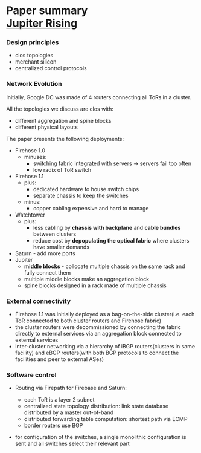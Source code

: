 # Paper summary <br> [Jupiter Rising](https://conferences.sigcomm.org/sigcomm/2015/pdf/papers/p183.pdf)

### Design principles

- clos topologies
- merchant silicon
- centralized control protocols

### Network Evolution

Initially, Google DC was made of 4 routers connecting all ToRs in a cluster.

All the topologies we discuss are clos with:
  - different aggregation and spine blocks
  - different physical layouts

The paper presents the following deployments:

- Firehose 1.0
  - minuses:
    - switching fabric integrated with servers → servers fail too often
	- low radix of ToR switch
- Firehose 1.1
  - plus:
    - dedicated hardware to house switch chips
	- separate chassis to keep the switches
  - minus:
    - copper cabling expensive and hard to manage
- Watchtower
  - plus:
	 - less cabling by **chassis with backplane** and **cable bundles** between clusters
	 - reduce cost by **depopulating the optical fabric** where clusters have smaller demands
- Saturn - add more ports
- Jupiter
  - **middle blocks** - collocate multiple chassis on the same rack and fully connect them
  - multiple middle blocks make an aggregation block
  - spine blocks designed in a rack made of multiple chassis

### External connectivity

- Firehose 1.1 was initially deployed as a bag-on-the-side cluster(i.e. each ToR connected to both cluster routers and Firehose fabric)
- the cluster routers were decommissioned by connecting the fabric directly to external services via an aggregation block connected to external services
- inter-cluster networking via a hierarchy of iBGP routers(clusters in same facility) and eBGP routers(with both BGP protocols to connect the facilities and peer to external ASes)

### Software control

- Routing via Firepath for Firebase and Saturn:
   - each ToR is a layer 2 subnet
   - centralized state topology distribution: link state database distributed by a master out-of-band
   - distributed forwarding table computation: shortest path via ECMP
   - border routers use BGP

- for configuration of the switches, a single monolithic configuration is sent and all switches select their relevant part
